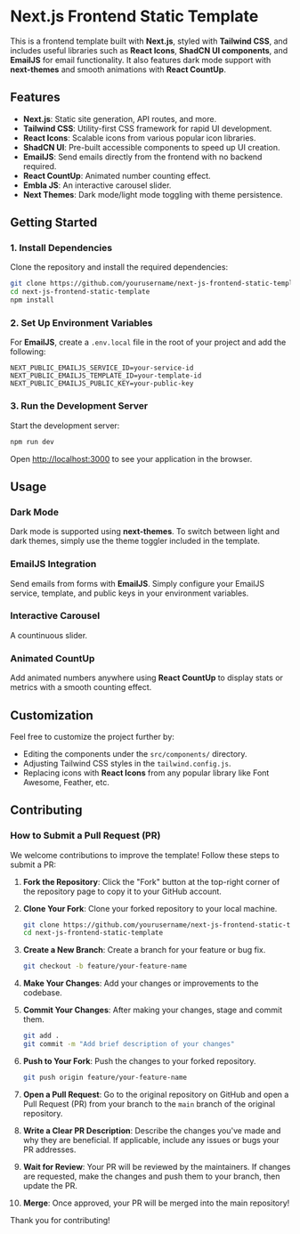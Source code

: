 # Next.js Frontend Static Template

This is a frontend template built with **Next.js**, styled with **Tailwind CSS**, and includes useful libraries such as **React Icons**, **ShadCN UI components**, and **EmailJS** for email functionality. It also features dark mode support with **next-themes** and smooth animations with **React CountUp**.

## Features

- **Next.js**: Static site generation, API routes, and more.
- **Tailwind CSS**: Utility-first CSS framework for rapid UI development.
- **React Icons**: Scalable icons from various popular icon libraries.
- **ShadCN UI**: Pre-built accessible components to speed up UI creation.
- **EmailJS**: Send emails directly from the frontend with no backend required.
- **React CountUp**: Animated number counting effect.
- **Embla JS**: An interactive carousel slider.
- **Next Themes**: Dark mode/light mode toggling with theme persistence.

## Getting Started

### 1. Install Dependencies

Clone the repository and install the required dependencies:

```bash
git clone https://github.com/yourusername/next-js-frontend-static-template.git
cd next-js-frontend-static-template
npm install
```

### 2. Set Up Environment Variables

For **EmailJS**, create a `.env.local` file in the root of your project and add the following:

```env
NEXT_PUBLIC_EMAILJS_SERVICE_ID=your-service-id
NEXT_PUBLIC_EMAILJS_TEMPLATE_ID=your-template-id
NEXT_PUBLIC_EMAILJS_PUBLIC_KEY=your-public-key
```

### 3. Run the Development Server

Start the development server:

```bash
npm run dev
```

Open [http://localhost:3000](http://localhost:3000) to see your application in the browser.

## Usage

### Dark Mode

Dark mode is supported using **next-themes**. To switch between light and dark themes, simply use the theme toggler included in the template.

### EmailJS Integration

Send emails from forms with **EmailJS**. Simply configure your EmailJS service, template, and public keys in your environment variables.

### Interactive Carousel

A countinuous slider.

### Animated CountUp

Add animated numbers anywhere using **React CountUp** to display stats or metrics with a smooth counting effect.

## Customization

Feel free to customize the project further by:

- Editing the components under the `src/components/` directory.
- Adjusting Tailwind CSS styles in the `tailwind.config.js`.
- Replacing icons with **React Icons** from any popular library like Font Awesome, Feather, etc.

## Contributing

### How to Submit a Pull Request (PR)

We welcome contributions to improve the template! Follow these steps to submit a PR:

1. **Fork the Repository**: Click the "Fork" button at the top-right corner of the repository page to copy it to your GitHub account.

2. **Clone Your Fork**: Clone your forked repository to your local machine.

   ```bash
   git clone https://github.com/yourusername/next-js-frontend-static-template.git
   cd next-js-frontend-static-template
   ```

3. **Create a New Branch**: Create a branch for your feature or bug fix.

   ```bash
   git checkout -b feature/your-feature-name
   ```

4. **Make Your Changes**: Add your changes or improvements to the codebase.

5. **Commit Your Changes**: After making your changes, stage and commit them.

   ```bash
   git add .
   git commit -m "Add brief description of your changes"
   ```

6. **Push to Your Fork**: Push the changes to your forked repository.

   ```bash
   git push origin feature/your-feature-name
   ```

7. **Open a Pull Request**: Go to the original repository on GitHub and open a Pull Request (PR) from your branch to the `main` branch of the original repository.

8. **Write a Clear PR Description**: Describe the changes you've made and why they are beneficial. If applicable, include any issues or bugs your PR addresses.

9. **Wait for Review**: Your PR will be reviewed by the maintainers. If changes are requested, make the changes and push them to your branch, then update the PR.

10. **Merge**: Once approved, your PR will be merged into the main repository!

Thank you for contributing!

